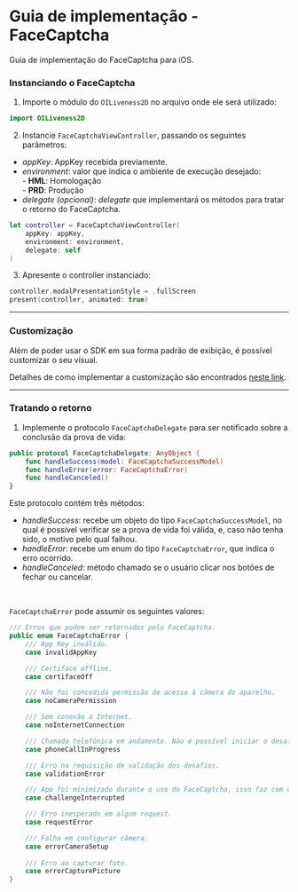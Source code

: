 # Guia de implementação - FaceCaptcha

Guia de implementação do FaceCaptcha para iOS.

### Instanciando o FaceCaptcha

1. Importe o módulo do `OILiveness2D` no arquivo onde ele será utilizado:
```swift
import OILiveness2D
```

2. Instancie `FaceCaptchaViewController`, passando os seguintes parâmetros:
- *appKey*: AppKey recebida previamente.
- *environment*: valor que indica o ambiente de execução desejado: <br/>- **HML**: Homologação<br/>- **PRD**: Produção
- *delegate* *(opcional)*: _delegate_ que implementará os métodos para tratar o retorno do FaceCaptcha.

```swift
let controller = FaceCaptchaViewController(
    appKey: appKey,
    environment: environment,
    delegate: self
)
```

3. Apresente o controller instanciado:
```swift
controller.modalPresentationStyle = .fullScreen
present(controller, animated: true)
```

---

### Customização

Além de poder usar o SDK em sua forma padrão de exibição, é possível customizar o seu visual.

Detalhes de como implementar a customização são encontrados [neste link](FaceCaptcha-Customization.md).

---

### Tratando o retorno

1. Implemente o protocolo `FaceCaptchaDelegate` para ser notificado sobre a conclusão da prova de vida:

```swift
public protocol FaceCaptchaDelegate: AnyObject {
    func handleSuccess(model: FaceCaptchaSuccessModel)
    func handleError(error: FaceCaptchaError)
    func handleCanceled()
}
```

Este protocolo contém três métodos:

- *handleSuccess*: recebe um objeto do tipo `FaceCaptchaSuccessModel`, no qual é possível verificar se a prova de vida foi válida, e, caso não tenha sido, o motivo pelo qual falhou.
- *handleError*: recebe um enum do tipo `FaceCaptchaError`, que indica o erro ocorrido.
- *handleCanceled*: método chamado se o usuário clicar nos botões de fechar ou cancelar.

<br/>

`FaceCaptchaError` pode assumir os seguintes valores:

```swift
/// Erros que podem ser retornados pelo FaceCaptcha.
public enum FaceCaptchaError {
    /// App Key inválido.
    case invalidAppKey

    /// Certiface offline.
    case certifaceOff

    /// Não foi concedida permissão de acesso à câmera do aparelho.
    case noCameraPermission

    /// Sem conexão à Internet.
    case noInternetConnection

    /// Chamada telefônica em andamento. Não é possível iniciar o desafio durante uma chamada telefônica.
    case phoneCallInProgress

    /// Erro na requisição de validação dos desafios.
    case validationError

    /// App foi minimizado durante o uso do FaceCaptcha, isso faz com que o desafio seja encerrado.
    case challengeInterrupted

    /// Erro inesperado em algum request.
    case requestError

    /// Falha em configurar câmera.
    case errorCameraSetup
    
    /// Erro ao capturar foto.
    case errorCapturePicture
}
```
